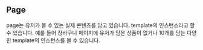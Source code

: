 ## Page
page는 유저가 볼 수 있는 실제 콘텐츠를 담고 있습니다. template의 인스턴스라고 할 수 있습니다. 예를 들어 장바구니 페이지에 유저가 담은 상품이 없거나 10개를 담는 다양한 template의 인스턴스를 볼 수 있습니다.